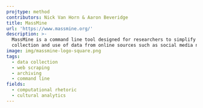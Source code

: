 ```yaml
---
projtype: method
contributors: Nick Van Horn & Aaron Beveridge
title: MassMine
url: 'https://www.massmine.org/'
description: >-
  MassMine is a command line tool designed for researchers to simplify the
  collection and use of data from online sources such as social media networks.
image: img/massmine-logo-square.png
tags:
  - data collection
  - web scraping
  - archiving
  - command line
fields:
  - computational rhetoric
  - cultural analytics
---
```

